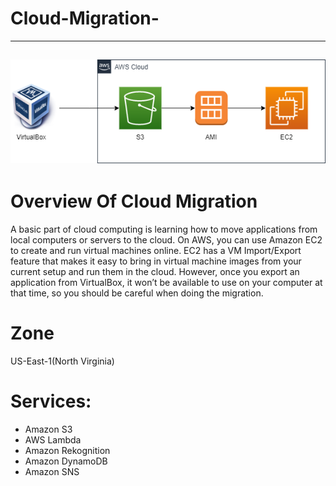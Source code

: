 # Cloud-Migration-

---
![alt text](image-1.png)
---

# Overview Of Cloud Migration
A basic part of cloud computing is learning how to move applications from local computers or servers to the cloud. On AWS, you can use Amazon EC2 to create and run virtual machines online. EC2 has a VM Import/Export feature that makes it easy to bring in virtual machine images from your current setup and run them in the cloud. However, once you export an application from VirtualBox, it won’t be available to use on your computer at that time, so you should be careful when doing the migration.

# Zone
US-East-1(North Virginia)

# Services:
- Amazon S3
- AWS Lambda
- Amazon Rekognition
- Amazon DynamoDB
- Amazon SNS